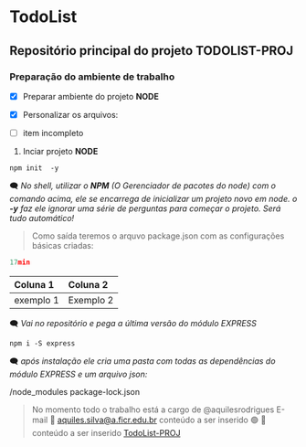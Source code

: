 # TodoList

## Repositório principal do projeto **TODOLIST-PROJ**

### Preparação do ambiente de trabalho

- [x] Preparar ambiente do projeto **NODE**
- [x] Personalizar os arquivos: 
- [ ] item incompleto


1. Inciar projeto **NODE**

~~~cmder
npm init  -y
~~~

:left_speech_bubble: _No shell, utilizar o **NPM** (O Gerenciador de pacotes do node) com o comando acima, ele se encarrega de inicializar um projeto novo em node. o **-y**  faz ele ignorar uma série de perguntas para começar o projeto. Será tudo automático!_

> Como saída teremos o arquvo package.json com as configurações básicas criadas:

~~~Javascript
17min 

~~~

Coluna 1 | Coluna 2
:-------------- | :--------------
exemplo 1 | Exemplo 2

:left_speech_bubble: _Vai no repositório e pega a última versão do módulo EXPRESS_

~~~cmder
npm i -S express
~~~

:left_speech_bubble: _após instalação ele cria uma pasta com todas as dependências do módulo EXPRESS e um arquivo json:_

/node_modules
package-lock.json

>No momento todo o trabalho está a cargo de @aquilesrodrigues
>E-mail :e-mail: aquiles.silva@a.ficr.edu.br
>conteúdo a ser inserido :green_circle:
> :triangular_flag_on_post: conteúdo a ser inserido
[TodoList-PROJ](https://github.com/aquilesrodrigues/TodoList)